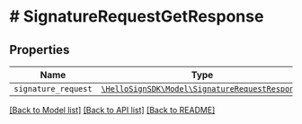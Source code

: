 # # SignatureRequestGetResponse



## Properties

Name | Type | Description | Notes
------------ | ------------- | ------------- | -------------
| `signature_request` | [```\HelloSignSDK\Model\SignatureRequestResponse```](SignatureRequestResponse.md) |    |  |

[[Back to Model list]](../../README.md#models) [[Back to API list]](../../README.md#endpoints) [[Back to README]](../../README.md)
